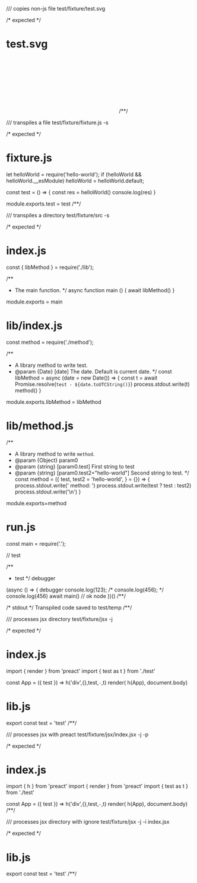 /// copies non-js file
test/fixture/test.svg

/* expected */
# test.svg

<?xml version="1.0" encoding="UTF-8" standalone="no"?>
<svg></svg>
/**/

/// transpiles a file
test/fixture/fixture.js -s

/* expected */
# fixture.js

let helloWorld = require('hello-world'); if (helloWorld && helloWorld.__esModule) helloWorld = helloWorld.default;

const test = () => {
  const res = helloWorld()
  console.log(res)
}

module.exports.test = test
/**/

/// transpiles a directory
test/fixture/src -s

/* expected */
# index.js

const { libMethod } = require('./lib');

/**
 * The main function.
 */
async function main () {
  await libMethod()
}

module.exports = main

# lib/index.js

const method = require('./method');

/**
 * A library method to write test.
 * @param {Date} [date] The date. Default is current date.
 */
const libMethod = async (date = new Date()) => {
  const t = await Promise.resolve(`test - ${date.toUTCString()}`)
  process.stdout.write(t)
  method()
}

module.exports.libMethod = libMethod

# lib/method.js

/**
 * A library method to write `method`.
 * @param {Object} param0
 * @param {string} [param0.test] First string to test
 * @param {string} [param0.test2="hello-world"] Second string to test.
 */
const method = ({
  test,
  test2 = 'hello-world',
} = {}) => {
  process.stdout.write(' method: ')
  process.stdout.write(test ? test : test2)
  process.stdout.write('\n')
}

module.exports=method

# run.js

const main = require('.');

// test

/**
 * test
 */
debugger

(async () => {
  debugger
  console.log(123); /* console.log(456); */ console.log(456)
  await main() // ok node
})()
/**/

/* stdout */
Transpiled code saved to test/temp
/**/

/// processes jsx directory
test/fixture/jsx -j

/* expected */
# index.js

import { render } from 'preact'
import { test as t } from './test'

const App = ({ test }) => h('div',{},test,`-`,t)
render( h(App), document.body)

# lib.js

export const test = 'test'
/**/

/// processes jsx with preact
test/fixture/jsx/index.jsx -j -p

/* expected */
# index.js

import { h } from 'preact'
import { render } from 'preact'
import { test as t } from './test'

const App = ({ test }) => h('div',{},test,`-`,t)
render( h(App), document.body)
/**/

/// processes jsx directory with ignore
test/fixture/jsx -j -i index.jsx

/* expected */
# lib.js

export const test = 'test'
/**/